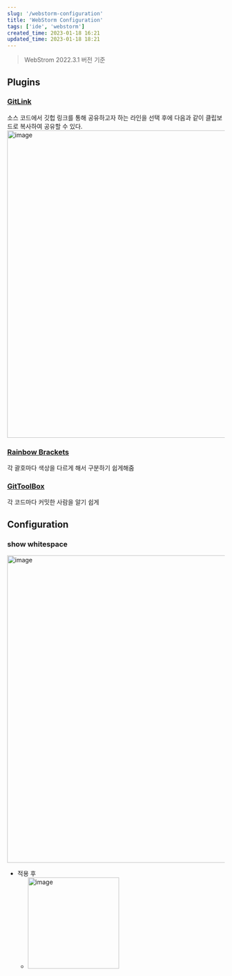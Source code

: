 ```yaml
---
slug: '/webstorm-configuration'
title: 'WebStorm Configuration'
tags: ['ide', 'webstorm']
created_time: 2023-01-18 16:21
updated_time: 2023-01-18 18:21
---
```


> WebStrom 2022.3.1 버전 기준

## Plugins

### [GitLink](https://plugins.jetbrains.com/plugin/8183-gitlink)

소스 코드에서 깃헙 링크를 통해 공유하고자 하는 라인을 선택 후에 다음과 같이 클립보드로 복사하여 공유할 수 있다.
<img width="711" alt="image" src="https://user-images.githubusercontent.com/25721616/213064154-cef16765-9e98-4da6-a18b-6635e7e65737.png" />

### [Rainbow Brackets](https://plugins.jetbrains.com/plugin/10080-rainbow-brackets)

각 괄호마다 색상을 다르게 해서 구분하기 쉽게해줌

### [GitToolBox](https://plugins.jetbrains.com/plugin/7499-gittoolbox)

각 코드마다 커밋한 사람을 알기 쉽게

## Configuration

### show whitespace

<img width="711" alt="image" src="https://user-images.githubusercontent.com/25721616/213064764-2174cbaa-ede9-403d-934c-f99cd9d06601.png" />

- 적용 후
  - <img width="211" alt="image" src="https://user-images.githubusercontent.com/25721616/213064847-368df4db-acf2-4920-950d-49580cb05ab9.png" />
